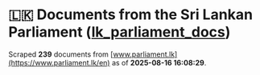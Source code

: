 # 🇱🇰 Documents from the Sri Lankan Parliament ([lk_parliament_docs](https://github.com/nuuuwan/lk_parliament_docs))

Scraped  **239** documents from [www.parliament.lk](https://www.parliament.lk/en) as of **2025-08-16 16:08:29**.
